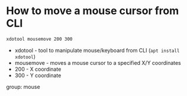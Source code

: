 # How to move a mouse cursor from CLI

```bash
xdotool mousemove 200 300
```

- xdotool - tool to manipulate mouse/keyboard from CLI (```apt install xdotool```)
- mousemove - moves a mouse cursor to a specified X/Y coordinates
- 200 - X coordinate
- 300 - Y coordinate

group: mouse
